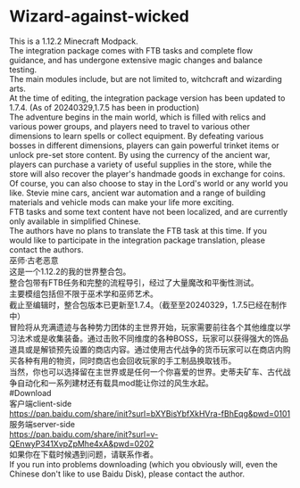 # Wizard-against-wicked  
This is a 1.12.2 Minecraft Modpack.  
The integration package comes with FTB tasks and complete flow guidance, and has undergone extensive magic changes and balance testing.  
The main modules include, but are not limited to, witchcraft and wizarding arts.  
At the time of editing, the integration package version has been updated to 1.7.4. (As of 20240329,1.7.5 has been in production)  
The adventure begins in the main world, which is filled with relics and various power groups, and players need to travel to various other dimensions to learn spells or collect equipment. By defeating various bosses in different dimensions, players can gain powerful trinket items or unlock pre-set store content. By using the currency of the ancient war, players can purchase a variety of useful supplies in the store, while the store will also recover the player's handmade goods in exchange for coins.  
Of course, you can also choose to stay in the Lord's world or any world you like. Stevie mine cars, ancient war automation and a range of building materials and vehicle mods can make your life more exciting.  
FTB tasks and some text content have not been localized, and are currently only available in simplified Chinese.  
The authors have no plans to translate the FTB task at this time. If you would like to participate in the integration package translation, please contact the authors.  
巫师·古老恶意  
这是一个1.12.2的我的世界整合包。  
整合包带有FTB任务和完整的流程导引，经过了大量魔改和平衡性测试。  
主要模组包括但不限于巫术学和巫师艺术。  
截止至编辑时，整合包版本已更新至1.7.4。（截至至20240329，1.7.5已经在制作中）  
冒险将从充满遗迹与各种势力团体的主世界开始，玩家需要前往各个其他维度以学习法术或是收集装备。通过击败不同维度的各种BOSS，玩家可以获得强大的饰品道具或是解锁预先设置的商店内容。通过使用古代战争的货币玩家可以在商店内购买各种有用的物资，同时商店也会回收玩家的手工制品换取钱币。  
当然，你也可以选择留在主世界或是任何一个你喜爱的世界。史蒂夫矿车、古代战争自动化和一系列建材还有载具mod能让你过的风生水起。  
#Download  
客户端client-side  
https://pan.baidu.com/share/init?surl=bXYBisYbfXkHVra-fBhEqg&pwd=0101  
服务端server-side  
https://pan.baidu.com/share/init?surl=v-QEnwyP341XvpZpMhe4xA&pwd=0202  
如果你在下载时候遇到问题，请联系作者。  
If you run into problems downloading (which you obviously will, even the Chinese don't like to use Baidu Disk), please contact the author.  
